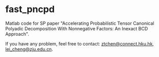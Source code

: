 # fast_pncpd

Matlab code for SP paper "Accelerating Probabilistic Tensor Canonical Polyadic Decomposition With Nonnegative Factors: An Inexact BCD Approach".

If you have any problem, feel free to contact: ztchen@connect.hku.hk, lei_cheng@zju.edu.cn.
